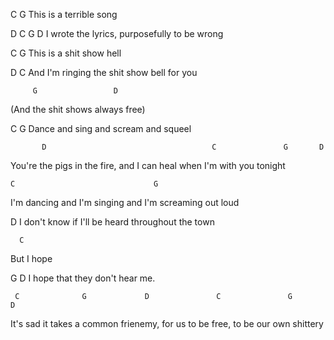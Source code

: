 
C           G
  This is a terrible song

D                                      C       G D
I wrote the lyrics, purposefully to be wrong


C           G 
  This is a shit show hell

D                                      C
And I'm ringing the shit show bell for you

         G                 D
(And the shit shows always free)

C                  G
Dance and sing and scream and squeel 

           D                                     C               G       D               
You're the pigs in the fire, and I can heal when I'm with you tonight


    C                               G
I'm dancing and I'm singing and I'm screaming out loud

  D
I don't know if I'll be heard throughout the town

      C
But I hope

  G                    D
I hope that they don't hear me. 


     C              G             D               C               G          D
It's sad it takes a common frienemy, for us to be free, to be our own shittery